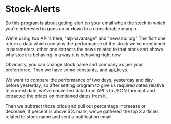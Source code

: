 # Stock-Alerts

So this program is about getting alert on your email when the stock in which you're interested in goes up or down to a considerable margin.

We're using two API's here, "alphavantage" and "newsapi.org"
The fisrt one return a data which contains the performance of the stock we've mentioned in parameters, other one extracts the news related to that stock and shows
why stock is behaving in a way it is behaving right now.

Obviously, you can change stock name and company as per your preferrence,
Than we have some constants, and api_keys.

We want to compare the performance of two days, yesterday and day before yesterday, so after setting program to give us required dates relative to current date, we've converted
data from API's to JSON formmat and extracted the prices on mentioned dates from it.

Than we subtract those price and pull out percentage increease or decrease, if percent is above 5% mark, we've gathered the top 3 articles related to stock name
and sent a notification email.
